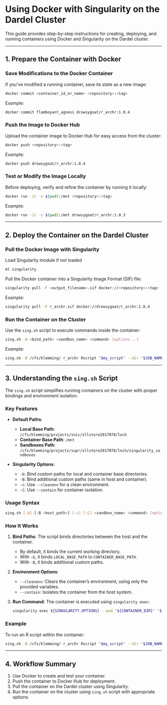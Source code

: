 # Using Docker with Singularity on the Dardel Cluster

This guide provides step-by-step instructions for creating, deploying, and running containers using Docker and Singularity on the Dardel cluster.

---

## 1. Prepare the Container with Docker

### Save Modifications to the Docker Container
If you've modified a running container, save its state as a new image:
```bash
docker commit <container_id_or_name> <repository>:<tag>
```
Example:
```bash
docker commit flamboyant_agnesi drowsygoat/r_archr:1.0.4
```

### Push the Image to Docker Hub
Upload the container image to Docker Hub for easy access from the cluster:
```bash
docker push <repository>:<tag>
```
Example:
```bash
docker push drowsygoat/r_archr:1.0.4
```

### Test or Modify the Image Locally
Before deploying, verify and refine the container by running it locally:
```bash
docker run -it -v $(pwd):/mnt <repository>:<tag>
```
Example:
```bash
docker run -it -v $(pwd):/mnt drowsygoat/r_archr:1.0.3
```

---

## 2. Deploy the Container on the Dardel Cluster

### Pull the Docker Image with Singularity
Load Singularity module if not loaded
```bash
ml singularity
```
Pull the Docker container into a Singularity Image Format (SIF) file:
```bash
singularity pull -F <output_filename>.sif docker://<repository>:<tag>
```
Example:
```bash
singularity pull -F r_archr.sif docker://drowsygoat/r_archr:1.0.4
```

### Run the Container on the Cluster
Use the `sing.sh` script to execute commands inside the container:
```bash
sing.sh -B <bind_path> <sandbox_name> <command> [options...]
```
Example:
```bash
sing.sh -B /cfs/klemming/ r_archr Rscript "$my_script" --dir "$JOB_NAME" --name "$sample_id" --sample "$sample_path" --threads "$cpus" --gtf "$anno"
```

---

## 3. Understanding the `sing.sh` Script

The `sing.sh` script simplifies running containers on the cluster with proper bindings and environment isolation.

### Key Features
- **Default Paths**:
  - **Local Base Path**: `/cfs/klemming/projects/snic/sllstore2017078/lech`
  - **Container Base Path**: `/mnt`
  - **Sandboxes Path**: `/cfs/klemming/projects/supr/sllstore2017078/lech/singularity_sandboxes`

- **Singularity Options**:
  - `-b`: Bind custom paths for local and container base directories.
  - `-B`: Bind additional custom paths (same in host and container).
  - `-c`: Use `--cleanenv` for a clean environment.
  - `-C`: Use `--contain` for container isolation.

### Usage Syntax
```bash
sing.sh [-b] [-B <host_path>] [-c] [-C] <sandbox_name> <command> [options...]
```

### How It Works
1. **Bind Paths**: The script binds directories between the host and the container.
   - By default, it binds the current working directory.
   - With `-b`, it binds `LOCAL_BASE_PATH` to `CONTAINER_BASE_PATH`.
   - With `-B`, it binds additional custom paths.

2. **Environment Options**:
   - `--cleanenv`: Clears the container’s environment, using only the provided variables.
   - `--contain`: Isolates the container from the host system.

3. **Run Command**:
   The container is executed using `singularity exec`:
   ```bash
   singularity exec ${SINGULARITY_OPTIONS} --pwd "${CONTAINER_DIR}" "${SANDBOXES_PATH}/${SANDBOX_NAME}" ${COMMAND}
   ```

### Example
To run an R script within the container:
```bash
sing.sh -B /cfs/klemming/ r_archr Rscript "$my_script" --dir "$JOB_NAME" --name "$sample_id" --sample "$sample_path" --threads "$cpus" --gtf "$anno"
```

---

## 4. Workflow Summary

1. Use Docker to create and test your container.
2. Push the container to Docker Hub for deployment.
3. Pull the container on the Dardel cluster using Singularity.
4. Run the container on the cluster using `sing.sh` script  with appropriate options.
